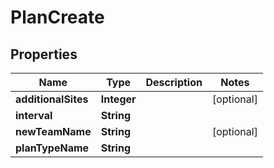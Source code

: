 

# PlanCreate


## Properties

Name | Type | Description | Notes
------------ | ------------- | ------------- | -------------
**additionalSites** | **Integer** |  |  [optional]
**interval** | **String** |  | 
**newTeamName** | **String** |  |  [optional]
**planTypeName** | **String** |  | 



